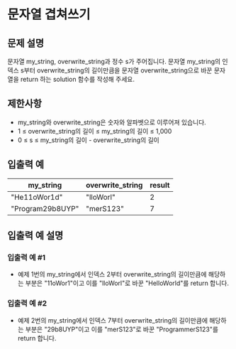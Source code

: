 # 문자열 겹쳐쓰기

## 문제 설명

문자열 my_string, overwrite_string과 정수 s가 주어집니다. 문자열 my_string의 인덱스 s부터 overwrite_string의 길이만큼을 문자열 overwrite_string으로 바꾼 문자열을 return 하는 solution 함수를 작성해 주세요.


## 제한사항
- my_string와 overwrite_string은 숫자와 알파벳으로 이루어져 있습니다.
- 1 ≤ overwrite_string의 길이 ≤ my_string의 길이 ≤ 1,000
- 0 ≤ s ≤ my_string의 길이 - overwrite_string의 길이

## 입출력 예

my_string|overwrite_string|result
--|--|--
"He11oWor1d"|"lloWorl"|2|"HelloWorld"
"Program29b8UYP"|"merS123"|7|"ProgrammerS123"


## 입출력 예 설명

### 입출력 예 #1
- 예제 1번의 my_string에서 인덱스 2부터 overwrite_string의 길이만큼에 해당하는 부분은 "11oWor1"이고 이를 "lloWorl"로 바꾼 "HelloWorld"를 return 합니다.


### 입출력 예 #2
- 예제 2번의 my_string에서 인덱스 7부터 overwrite_string의 길이만큼에 해당하는 부분은 "29b8UYP"이고 이를 "merS123"로 바꾼 "ProgrammerS123"를 return 합니다.



